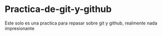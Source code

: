 # Practica-de-git-y-github

Este solo es una practica para repasar sobre git y github, realmente nada impresionante
